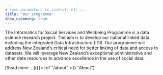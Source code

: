 ```yaml
---
# some parameters to control, etc ...
title: "Our programme"
show_upcoming: true
---
```



The Informatics for Social Services and Wellbeing Programme is a data science research project. The aim is to develop our national linked data, including the Integrated Data Infrastructure (IDI). Our programme will address New Zealand’s critical need for better linking of data and access to datasets. We will leverage New Zealand’s exceptional administrative and other data resources to advance excellence in the use of social data.

[Read more ...]({{< ref "/about" >}} "About")